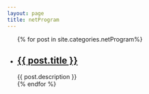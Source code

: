 ```yaml
---
layout: page
title: netProgram
---
```

<div class="category">
    <ul>
    {% for post in site.categories.netProgram%}
        <li>
            <h2>
            	<a href="{{ post.url }}">{{ post.title }}</a>
            </h2>
            <span>{{ post.description }}</span>
        </li>
    {% endfor %}
    </ul>
</div><!-- .entry -->
